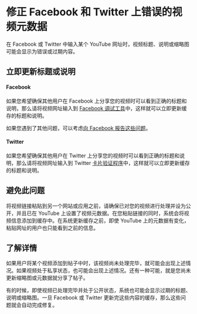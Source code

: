 # 修正 Facebook 和 Twitter 上错误的视频元数据

在 Facebook 或 Twitter 中输入某个 YouTube 网址时，视频标题、说明或缩略图可能会显示为错误或过期内容。

## 立即更新标题或说明

#### Facebook

如果您希望确保其他用户在 Facebook 上分享您的视频时可以看到正确的标题和说明，那么请将视频网址输入到 [Facebook 调试工具](https://developers.facebook.com/tools/debug/)中，这样就可以立即更新缓存的标题和说明。

如果您遇到了其他问题，可以考虑[向 Facebook 报告这些问题](https://www.facebook.com/help/326603310765065)。

#### Twitter

如果您希望确保其他用户在 Twitter 上分享您的视频时可以看到正确的标题和说明，那么请将视频网址输入到 Twitter [卡片验证程序](https://cards-dev.twitter.com/validator)中，这样就可以立即更新缓存的标题和说明。

## 避免此问题

将视频链接粘贴到另一个网站或应用之前，请确保已对您的视频进行处理并设为公开，并且已在 YouTube 上设置了视频元数据。在您粘贴链接的同时，系统会将视频信息添加到缓存中。在系统更新缓存之前，即使 YouTube 上的元数据有变化，粘贴网址的用户也只能看到之前的信息。

## 了解详情

如果用户将某个视频添加到帖子中时，该视频尚未处理完毕，就可能会出现上述情况。如果视频处于私享状态，也可能会出现上述情况。还有一种可能，就是您尚未更新缩略图或元数据就分享了帖子。

有的时候，即使视频已处理完毕并处于公开状态，系统也可能会显示过期的标题、说明或缩略图。一旦 Facebook 或 Twitter 更新完这些内容的缓存，那么这些问题就会自动完成修复。